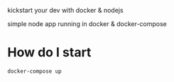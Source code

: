 kickstart your dev with docker & nodejs

simple node app running in docker & docker-compose

# How do I start
```docker-compose up```
